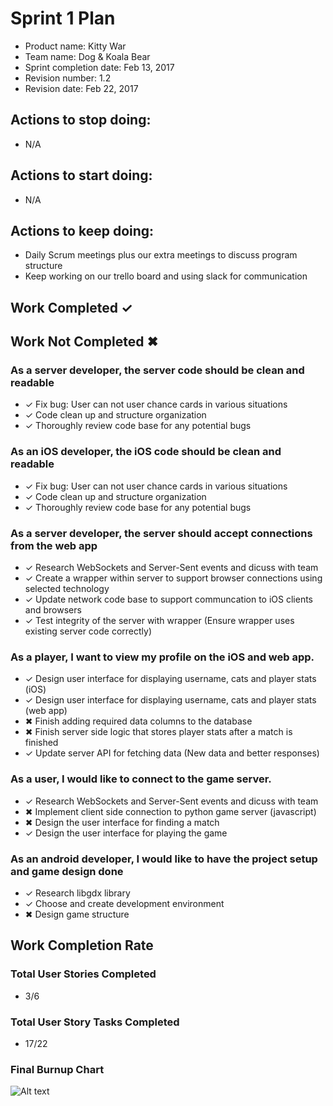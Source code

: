 # Sprint 1 Plan

* Product name: Kitty War
* Team name: Dog & Koala Bear
* Sprint completion date: Feb 13, 2017
* Revision number: 1.2
* Revision date: Feb 22, 2017

## Actions to stop doing:

* N/A

## Actions to start doing:

* N/A

## Actions to keep doing:

* Daily Scrum meetings plus our extra meetings to discuss program structure
* Keep working on our trello board and using slack for communication

## Work Completed ✓
## Work Not Completed ✖

### As a server developer, the server code should be clean and readable

* ✓ Fix bug: User can not user chance cards in various situations
* ✓ Code clean up and structure organization
* ✓ Thoroughly review code base for any potential bugs

### As an iOS developer, the iOS code should be clean and readable

* ✓  Fix bug: User can not user chance cards in various situations
* ✓  Code clean up and structure organization
* ✓  Thoroughly review code base for any potential bugs

### As a server developer, the server should accept connections from the web app

* ✓ Research WebSockets and Server-Sent events and dicuss with team
* ✓ Create a wrapper within server to support browser connections using selected technology
* ✓ Update network code base to support communcation to iOS clients and browsers
* ✓ Test integrity of the server with wrapper (Ensure wrapper uses existing server code correctly)

### As a player, I want to view my profile on the iOS and web app.

* ✓ Design user interface for displaying username, cats and player stats (iOS)
* ✓ Design user interface for displaying username, cats and player stats (web app)
* ✖ Finish adding required data columns to the database
* ✖ Finish server side logic that stores player stats after a match is finished
* ✓ Update server API for fetching data (New data and better responses)

### As a user, I would like to connect to the game server.

* ✓ Research WebSockets and Server-Sent events and dicuss with team
* ✖ Implement client side connection to python game server (javascript)
* ✖ Design the user interface for finding a match
* ✓ Design the user interface for playing the game

### As an android developer, I would like to have the project setup and game design done

* ✓ Research libgdx library
* ✓ Choose and create development environment
* ✖ Design game structure

## Work Completion Rate

### Total User Stories Completed
* 3/6

### Total User Story Tasks Completed
* 17/22

### Final Burnup Chart
![Alt text](https://docs.google.com/spreadsheets/d/1kNPbQodJxOnd6jVTh3zl9beclvVPsqdVMUASm1itPx4/pubchart?oid=1620622129&format=image "Burnup Chart")

